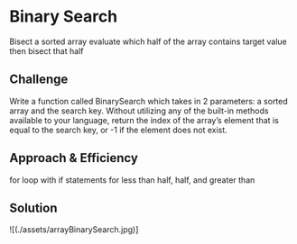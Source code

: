 # Binary Search
Bisect a sorted array evaluate which half of the array contains target value then bisect that half

## Challenge
Write a function called BinarySearch which takes in 2 parameters: a sorted array and the search key. Without utilizing any of the built-in methods available to your language, return the index of the array’s element that is equal to the search key, or -1 if the element does not exist.

## Approach & Efficiency
for loop with if statements for less than half, half, and greater than

## Solution
![(./assets/arrayBinarySearch.jpg)]